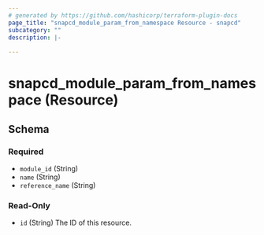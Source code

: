 ```yaml
---
# generated by https://github.com/hashicorp/terraform-plugin-docs
page_title: "snapcd_module_param_from_namespace Resource - snapcd"
subcategory: ""
description: |-
  
---
```


# snapcd_module_param_from_namespace (Resource)





<!-- schema generated by tfplugindocs -->
## Schema

### Required

- `module_id` (String)
- `name` (String)
- `reference_name` (String)

### Read-Only

- `id` (String) The ID of this resource.
